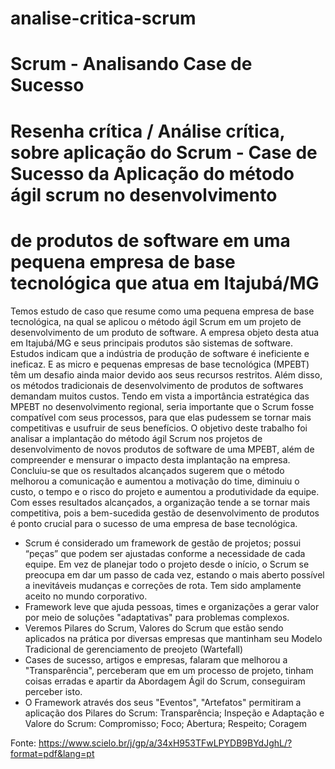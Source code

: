 # analise-critica-scrum
# Scrum - Analisando Case de Sucesso

# Resenha crítica / Análise crítica, sobre aplicação do Scrum - Case de Sucesso da Aplicação do método ágil scrum no desenvolvimento
# de produtos de software em uma pequena empresa de base tecnológica que atua em Itajubá/MG 

Temos estudo de caso que resume como uma pequena empresa de base tecnológica, na qual se aplicou o método ágil Scrum em um projeto de desenvolvimento de um produto de software.
A empresa objeto desta atua em Itajubá/MG e seus principais produtos são sistemas de software. Estudos indicam que a indústria de produção de software é ineficiente e ineficaz. E as micro e pequenas empresas de base tecnológica (MPEBT) têm um desafio ainda maior devido aos seus recursos restritos. Além disso, os métodos tradicionais de desenvolvimento de produtos de softwares demandam muitos custos. Tendo em vista a importância estratégica das
MPEBT no desenvolvimento regional, seria importante que o Scrum fosse compatível com seus processos, para que elas pudessem se tornar mais competitivas e usufruir de seus benefícios. O objetivo deste trabalho foi analisar a implantação do método ágil Scrum nos projetos de desenvolvimento de novos produtos de software de uma MPEBT, além de compreender e mensurar o impacto desta implantação na empresa. Concluiu-se que os resultados
alcançados sugerem que o método melhorou a comunicação e aumentou a motivação do time, diminuiu o custo, o tempo e o risco do projeto e aumentou a produtividade da equipe. Com esses resultados alcançados, a organização tende a se tornar mais competitiva, pois a bem-sucedida gestão de desenvolvimento de produtos é ponto crucial para o sucesso de uma empresa de base tecnológica.

- Scrum é considerado um framework de gestão de projetos; possui “peças” que podem ser ajustadas conforme a necessidade de cada equipe. Em vez de planejar todo o projeto desde o início, o Scrum se preocupa em dar um passo de cada vez, estando o mais aberto possível a inevitáveis mudanças e correções de rota. Tem sido amplamente aceito no mundo corporativo.
- Framework leve que ajuda pessoas, times e organizações a gerar valor por meio de soluções "adaptativas" para problemas complexos.
- Veremos Pilares do Scrum, Valores do Scrum que estão sendo aplicados na prática por diversas empresas que mantinham seu Modelo Tradicional de gerenciamento de preojeto (Wartefall)
- Cases de sucesso, artigos e empresas, falaram que melhorou a "Transparência", perceberam que em um processo de projeto, tinham coisas erradas e apartir da Abordagem Ágil do Scrum, conseguiram perceber isto.
- O Framework através dos seus "Eventos", "Artefatos" permitiram a aplicação dos Pilares do Scrum: Transparência; Inspeção e Adaptação e Valore do Scrum: Compromisso; Foco; Abertura; Respeito; Coragem

Fonte: https://www.scielo.br/j/gp/a/34xH953TFwLPYDB9BYdJghL/?format=pdf&lang=pt



